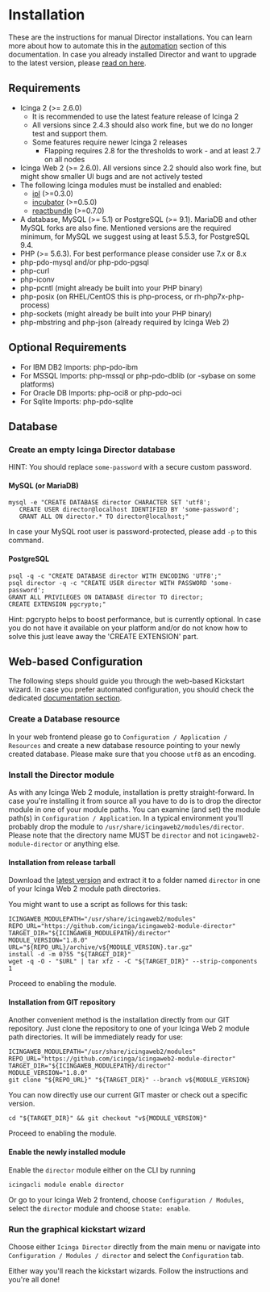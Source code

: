 <a id="Installation"></a>Installation
=====================================

These are the instructions for manual Director installations. You can
learn more about how to automate this in the [automation](03-Automation.md) section
of this documentation. In case you already installed Director and want to upgrade
to the latest version, please [read on here](05-Upgrading.md).

Requirements
------------

* Icinga 2 (&gt;= 2.6.0)
  * It is recommended to use the latest feature release of Icinga 2
  * All versions since 2.4.3 should also work fine, but
    we do no longer test and support them.
  * Some features require newer Icinga 2 releases
    * Flapping requires 2.8 for the thresholds to work - and at least 2.7 on all
      nodes
* Icinga Web 2 (&gt;= 2.6.0). All versions since 2.2 should also work fine, but
  might show smaller UI bugs and are not actively tested
* The following Icinga modules must be installed and enabled:
  * [ipl](https://github.com/Icinga/icingaweb2-module-ipl) (>=0.3.0)
  * [incubator](https://github.com/Icinga/icingaweb2-module-incubator) (>=0.5.0)
  * [reactbundle](https://github.com/Icinga/icingaweb2-module-reactbundle) (>=0.7.0)
* A database, MySQL (&gt;= 5.1) or PostgreSQL (&gt;= 9.1). MariaDB and other
  MySQL forks are also fine. Mentioned versions are the required minimum,
  for MySQL we suggest using at least 5.5.3, for PostgreSQL 9.4.
* PHP (>= 5.6.3). For best performance please consider use 7.x or 8.x
* php-pdo-mysql and/or php-pdo-pgsql
* php-curl
* php-iconv
* php-pcntl (might already be built into your PHP binary)
* php-posix (on RHEL/CentOS this is php-process, or rh-php7x-php-process)
* php-sockets (might already be built into your PHP binary)
* php-mbstring and php-json (already required by Icinga Web 2)

Optional Requirements
---------------------
* For IBM DB2 Imports: php-pdo-ibm
* For MSSQL Imports: php-mssql or php-pdo-dblib (or -sybase on some platforms)
* For Oracle DB Imports: php-oci8 or php-pdo-oci
* For Sqlite Imports: php-pdo-sqlite

Database
--------

### Create an empty Icinga Director database

HINT: You should replace `some-password` with a secure custom password.

#### MySQL (or MariaDB)

    mysql -e "CREATE DATABASE director CHARACTER SET 'utf8';
       CREATE USER director@localhost IDENTIFIED BY 'some-password';
       GRANT ALL ON director.* TO director@localhost;"

In case your MySQL root user is password-protected, please add `-p` to this
command.

#### PostgreSQL


    psql -q -c "CREATE DATABASE director WITH ENCODING 'UTF8';"
    psql director -q -c "CREATE USER director WITH PASSWORD 'some-password';
    GRANT ALL PRIVILEGES ON DATABASE director TO director;
    CREATE EXTENSION pgcrypto;"

Hint: pgcrypto helps to boost performance, but is currently optional. In case you
do not have it available on your platform and/or do not know how to solve this
just leave away the 'CREATE EXTENSION' part.

Web-based Configuration
-----------------------

The following steps should guide you through the web-based Kickstart wizard.
In case you prefer automated configuration, you should check the dedicated
[documentation section](03-Automation.md).

### Create a Database resource

In your web frontend please go to `Configuration / Application / Resources`
and create a new database resource pointing to your newly created database.
Please make sure that you choose `utf8` as an encoding.


### Install the Director module

As with any Icinga Web 2 module, installation is pretty straight-forward. In
case you're installing it from source all you have to do is to drop the director
module in one of your module paths. You can examine (and set) the module path(s)
in `Configuration / Application`. In a typical environment you'll probably drop the
module to `/usr/share/icingaweb2/modules/director`. Please note that the directory
name MUST be `director` and not `icingaweb2-module-director` or anything else.

#### Installation from release tarball

Download the [latest version](https://github.com/Icinga/icingaweb2-module-director/releases)
and extract it to a folder named `director` in one of your Icinga Web 2 module path directories.

You might want to use a script as follows for this task:

    ICINGAWEB_MODULEPATH="/usr/share/icingaweb2/modules"
    REPO_URL="https://github.com/icinga/icingaweb2-module-director"
    TARGET_DIR="${ICINGAWEB_MODULEPATH}/director"
    MODULE_VERSION="1.8.0"
    URL="${REPO_URL}/archive/v${MODULE_VERSION}.tar.gz"
    install -d -m 0755 "${TARGET_DIR}"
    wget -q -O - "$URL" | tar xfz - -C "${TARGET_DIR}" --strip-components 1

Proceed to enabling the module.

#### Installation from GIT repository

Another convenient method is the installation directly from our GIT repository.
Just clone the repository to one of your Icinga Web 2 module path directories.
It will be immediately ready for use:


    ICINGAWEB_MODULEPATH="/usr/share/icingaweb2/modules"
    REPO_URL="https://github.com/icinga/icingaweb2-module-director"
    TARGET_DIR="${ICINGAWEB_MODULEPATH}/director"
    MODULE_VERSION="1.8.0"
    git clone "${REPO_URL}" "${TARGET_DIR}" --branch v${MODULE_VERSION}

You can now directly use our current GIT master or check out a specific version.

    cd "${TARGET_DIR}" && git checkout "v${MODULE_VERSION}"

Proceed to enabling the module.

#### Enable the newly installed module

Enable the `director` module either on the CLI by running

    icingacli module enable director

Or go to your Icinga Web 2 frontend, choose `Configuration / Modules`,
select the `director` module and choose `State: enable`.

### Run the graphical kickstart wizard

Choose either `Icinga Director` directly from the main menu or
navigate into `Configuration / Modules / director` and select the `Configuration`
tab.

Either way you'll reach the kickstart wizards. Follow the instructions and
you're all done!
